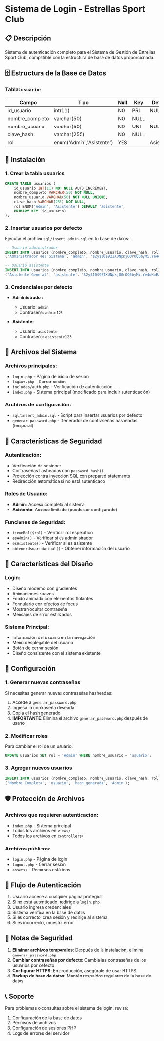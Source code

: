 # Sistema de Login - Estrellas Sport Club

## 📋 Descripción

Sistema de autenticación completo para el Sistema de Gestión de Estrellas Sport Club, compatible con la estructura de base de datos proporcionada.

## 🗄️ Estructura de la Base de Datos

### Tabla: `usuarios`

| Campo | Tipo | Null | Key | Default | Extra |
|-------|------|------|-----|---------|-------|
| id_usuario | int(11) | NO | PRI | NULL | auto_increment |
| nombre_completo | varchar(50) | NO | NULL | | |
| nombre_usuario | varchar(50) | NO | UNI | NULL | | |
| clave_hash | varchar(255) | NO | NULL | | |
| rol | enum('Admin','Asistente') | YES | | Asistente | |

## 🚀 Instalación

### 1. Crear la tabla usuarios

```sql
CREATE TABLE usuarios (
    id_usuario INT(11) NOT NULL AUTO_INCREMENT,
    nombre_completo VARCHAR(50) NOT NULL,
    nombre_usuario VARCHAR(50) NOT NULL UNIQUE,
    clave_hash VARCHAR(255) NOT NULL,
    rol ENUM('Admin', 'Asistente') DEFAULT 'Asistente',
    PRIMARY KEY (id_usuario)
);
```

### 2. Insertar usuarios por defecto

Ejecutar el archivo `sql/insert_admin.sql` en tu base de datos:

```sql
-- Usuario administrador
INSERT INTO usuarios (nombre_completo, nombre_usuario, clave_hash, rol) VALUES 
('Administrador del Sistema', 'admin', '$2y$10$92IXUNpkjO0rOQ5byMi.Ye4oKoEa3Ro9llC/.og/at2.uheWG/igi', 'Admin');

-- Usuario asistente
INSERT INTO usuarios (nombre_completo, nombre_usuario, clave_hash, rol) VALUES 
('Asistente General', 'asistente', '$2y$10$92IXUNpkjO0rOQ5byMi.Ye4oKoEa3Ro9llC/.og/at2.uheWG/igi', 'Asistente');
```

### 3. Credenciales por defecto

- **Administrador:**
  - Usuario: `admin`
  - Contraseña: `admin123`

- **Asistente:**
  - Usuario: `asistente`
  - Contraseña: `asistente123`

## 📁 Archivos del Sistema

### Archivos principales:
- `login.php` - Página de inicio de sesión
- `logout.php` - Cerrar sesión
- `includes/auth.php` - Verificación de autenticación
- `index.php` - Sistema principal (modificado para incluir autenticación)

### Archivos de configuración:
- `sql/insert_admin.sql` - Script para insertar usuarios por defecto
- `generar_password.php` - Generador de contraseñas hasheadas (temporal)

## 🔐 Características de Seguridad

### Autenticación:
- Verificación de sesiones
- Contraseñas hasheadas con `password_hash()`
- Protección contra inyección SQL con prepared statements
- Redirección automática si no está autenticado

### Roles de Usuario:
- **Admin**: Acceso completo al sistema
- **Asistente**: Acceso limitado (puede ser configurado)

### Funciones de Seguridad:
- `tieneRol($rol)` - Verificar rol específico
- `esAdmin()` - Verificar si es administrador
- `esAsistente()` - Verificar si es asistente
- `obtenerUsuarioActual()` - Obtener información del usuario

## 🎨 Características del Diseño

### Login:
- Diseño moderno con gradientes
- Animaciones suaves
- Fondo animado con elementos flotantes
- Formulario con efectos de focus
- Mostrar/ocultar contraseña
- Mensajes de error estilizados

### Sistema Principal:
- Información del usuario en la navegación
- Menú desplegable del usuario
- Botón de cerrar sesión
- Diseño consistente con el sistema existente

## 🔧 Configuración

### 1. Generar nuevas contraseñas

Si necesitas generar nuevas contraseñas hasheadas:

1. Accede a `generar_password.php`
2. Ingresa la contraseña deseada
3. Copia el hash generado
4. **IMPORTANTE**: Elimina el archivo `generar_password.php` después de usarlo

### 2. Modificar roles

Para cambiar el rol de un usuario:

```sql
UPDATE usuarios SET rol = 'Admin' WHERE nombre_usuario = 'usuario';
```

### 3. Agregar nuevos usuarios

```sql
INSERT INTO usuarios (nombre_completo, nombre_usuario, clave_hash, rol) VALUES 
('Nombre Completo', 'usuario', 'hash_generado', 'Admin');
```

## 🛡️ Protección de Archivos

### Archivos que requieren autenticación:
- `index.php` - Sistema principal
- Todos los archivos en `views/`
- Todos los archivos en `controllers/`

### Archivos públicos:
- `login.php` - Página de login
- `logout.php` - Cerrar sesión
- `assets/` - Recursos estáticos

## 🔄 Flujo de Autenticación

1. Usuario accede a cualquier página protegida
2. Si no está autenticado, redirige a `login.php`
3. Usuario ingresa credenciales
4. Sistema verifica en la base de datos
5. Si es correcto, crea sesión y redirige al sistema
6. Si es incorrecto, muestra error

## 🚨 Notas de Seguridad

1. **Eliminar archivos temporales**: Después de la instalación, elimina `generar_password.php`
2. **Cambiar contraseñas por defecto**: Cambia las contraseñas de los usuarios por defecto
3. **Configurar HTTPS**: En producción, asegúrate de usar HTTPS
4. **Backup de base de datos**: Mantén respaldos regulares de la base de datos

## 📞 Soporte

Para problemas o consultas sobre el sistema de login, revisa:
1. Configuración de la base de datos
2. Permisos de archivos
3. Configuración de sesiones PHP
4. Logs de errores del servidor 